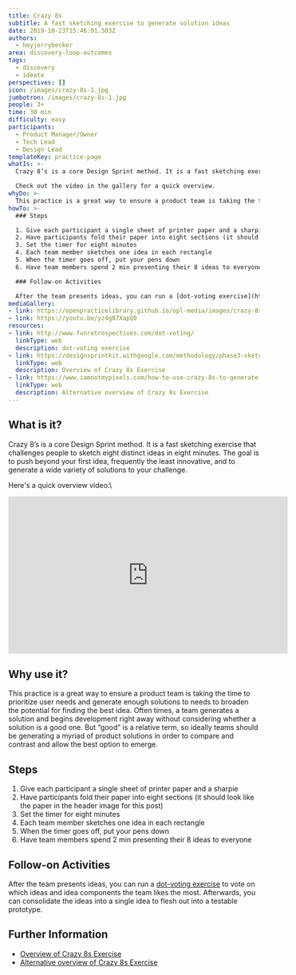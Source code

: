 ```yaml
---
title: Crazy 8s
subtitle: A fast sketching exercise to generate solution ideas
date: 2019-10-23T15:46:01.503Z
authors:
  - heyjerrybecker
area: discovery-loop-outcomes
tags:
  - discovery
  - ideate
perspectives: []
icon: /images/crazy-8s-1.jpg
jumbotron: /images/crazy-8s-1.jpg
people: 3+
time: 30 min
difficulty: easy
participants:
  - Product Manager/Owner
  - Tech Lead
  - Design Lead
templateKey: practice-page
whatIs: >-
  Crazy 8’s is a core Design Sprint method. It is a fast sketching exercise that challenges people to sketch eight distinct ideas in eight minutes. The goal is to push beyond your first idea, frequently the least innovative, and to generate a wide variety of solutions to your challenge.

  Check out the video in the gallery for a quick overview.
whyDo: >-
  This practice is a great way to ensure a product team is taking the time to prioritize user needs and generate enough solutions to needs to broaden the potential for finding the best idea. Often times, a team generates a solution and begins development right away without considering whether a solution is a good one. But “good” is a relative term, so ideally teams should be generating a myriad of product solutions in order to compare and contrast and allow the best option to emerge.
howTo: >-
  ### Steps

  1. Give each participant a single sheet of printer paper and a sharpie
  2. Have participants fold their paper into eight sections (it should look like the paper in the header image for this post)
  3. Set the timer for eight minutes
  4. Each team member sketches one idea in each rectangle
  5. When the timer goes off, put your pens down
  6. Have team members spend 2 min presenting their 8 ideas to everyone

  ### Follow-on Activities

  After the team presents ideas, you can run a [dot-voting exercise](http://www.funretrospectives.com/dot-voting/) to vote on which ideas and idea components the team likes the most. Afterwards, you can consolidate the ideas into a single idea to flesh out into a testable prototype.
mediaGallery:
- link: https://openpracticelibrary.github.io/opl-media/images/crazy-8s-1.jpg
- link: https://youtu.be/yz4g87XapQ0
resources:
- link: http://www.funretrospectives.com/dot-voting/
  linkType: web
  description: dot-voting exercise
- link: https://designsprintkit.withgoogle.com/methodology/phase3-sketch/crazy-eights
  linkType: web
  description: Overview of Crazy 8s Exercise
- link: https://www.iamnotmypixels.com/how-to-use-crazy-8s-to-generate-design-ideas/
  linkType: web
  description: Alternative overview of Crazy 8s Exercise
---
```

## What is it?

Crazy 8’s is a core Design Sprint method. It is a fast sketching exercise that challenges people to sketch eight distinct ideas in eight minutes. The goal is to push beyond your first idea, frequently the least innovative, and to generate a wide variety of solutions to your challenge.

Here's a quick overview video:\
<iframe width="560" height="315" src="https://www.youtube.com/embed/yz4g87XapQ0" frameborder="0" allow="accelerometer; autoplay; encrypted-media; gyroscope; picture-in-picture" allowfullscreen></iframe>

## Why use it?

This practice is a great way to ensure a product team is taking the time to prioritize user needs and generate enough solutions to needs to broaden the potential for finding the best idea. Often times, a team generates a solution and begins development right away without considering whether a solution is a good one. But “good” is a relative term, so ideally teams should be generating a myriad of product solutions in order to compare and contrast and allow the best option to emerge.

## Steps

1. Give each participant a single sheet of printer paper and a sharpie
2. Have participants fold their paper into eight sections (it should look like the paper in the header image for this post)
3. Set the timer for eight minutes
4. Each team member sketches one idea in each rectangle
5. When the timer goes off, put your pens down
6. Have team members spend 2 min presenting their 8 ideas to everyone

## Follow-on Activities

After the team presents ideas, you can run a [dot-voting exercise](http://www.funretrospectives.com/dot-voting/) to vote on which ideas and idea components the team likes the most. Afterwards, you can consolidate the ideas into a single idea to flesh out into a testable prototype.

## Further Information

* [Overview of Crazy 8s Exercise](https://designsprintkit.withgoogle.com/methodology/phase3-sketch/crazy-eights)
* [Alternative overview of Crazy 8s Exercise](https://www.iamnotmypixels.com/how-to-use-crazy-8s-to-generate-design-ideas/)

